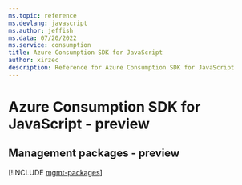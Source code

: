 ```yaml
---
ms.topic: reference
ms.devlang: javascript
ms.author: jeffish
ms.data: 07/20/2022
ms.service: consumption
title: Azure Consumption SDK for JavaScript
author: xirzec
description: Reference for Azure Consumption SDK for JavaScript
---
```

# Azure Consumption SDK for JavaScript - preview

## Management packages - preview
[!INCLUDE [mgmt-packages](consumption-mgmt-index.md)]

